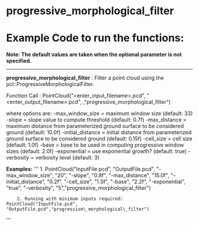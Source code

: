 # progressive\_morphological\_filter

# Example Code to run the functions:

**Note: The default values are taken when the optional parameter is not specified.**
___

__progressive\_morphological\_filter__ : Filter a point cloud using the pcl::ProgressiveMorphologicalFilter.

Function Call : PointCloud("<enter\_input\_filename>.pcd", "<enter\_output\_filename>.pcd", <options>,"progressive\_morphological\_filter")

where options are:
-max\_window\_size  = maximum window size (default: 33)
-slope  = slope value to compute threshold (default: 0.7f)
-max\_distance  = maximum distance from parameterized ground surface to be considered ground (default: 10.0f)
-initial\_distance  = initial distance from parameterized ground surface to be considered ground (default: 0.15f)
-cell\_size  = cell size (default: 1.0f)
-base  = base to be used in computing progressive window sizes (default: 2.0f)
-exponential  = use exponential growth? (default: true)
-verbosity  = verbosity level (default: 3)

__Examples:__
'''
		1. PointCloud("InputFile.pcd", "OutputFile.pcd", "-max\_window\_size", "20", "-slope", "0.8f", "-max\_distance", "15.0f", "-initial\_distance", "0.2f", "-cell\_size", "1.5f", "-base", "2.2f", "-exponential", "true", "-verbosity", "5","progressive\_morphological\_filter")

		2. Running with minimum inputs required: PointCloud("InputFile.pcd", "OutputFile.pcd","progressive\_morphological\_filter")
'''
